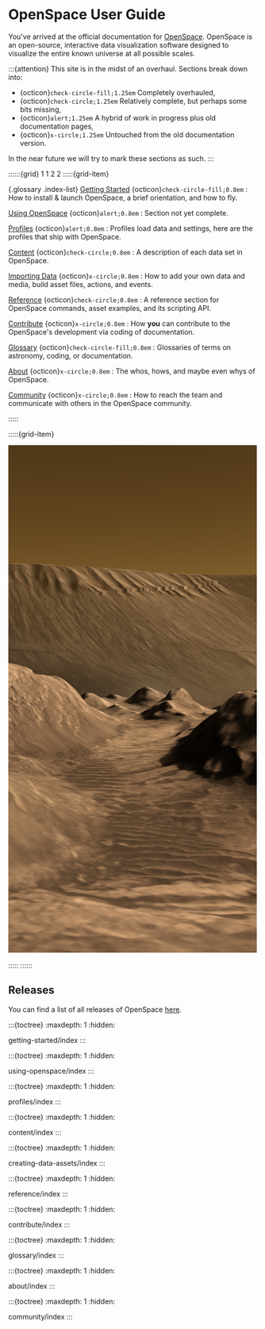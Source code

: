 # OpenSpace User Guide


You've arrived at the official documentation for [OpenSpace](https://openspaceproject.com). OpenSpace is an open-source, interactive data visualization software designed to visualize the entire known universe at all possible scales.


:::{attention}
This site is in the midst of an overhaul. Sections break down into:
- {octicon}`check-circle-fill;1.25em` Completely overhauled,
- {octicon}`check-circle;1.25em` Relatively complete, but perhaps some bits missing,
- {octicon}`alert;1.25em` A hybrid of work in progress plus old documentation pages,
- {octicon}`x-circle;1.25em` Untouched from the old documentation version.

In the near future we will try to mark these sections as such.
:::


::::::{grid} 1 1 2 2 
:::::{grid-item}

{.glossary .index-list}
[Getting Started](/getting-started/index) {octicon}`check-circle-fill;0.8em`
: How to install & launch OpenSpace, a brief orientation, and how to fly.

[Using OpenSpace](/using-openspace/index) {octicon}`alert;0.8em`
: Section not yet complete.

[Profiles](/profiles/index) {octicon}`alert;0.8em`
: Profiles load data and settings, here are the profiles that ship with OpenSpace.

[Content](/content/index) {octicon}`check-circle;0.8em`
: A description of each data set in OpenSpace.

[Importing Data](/creating-data-assets/index) {octicon}`x-circle;0.8em`
: How to add your own data and media, build asset files, actions, and events.

[Reference](/reference/index) {octicon}`check-circle;0.8em`
: A reference section for OpenSpace commands, asset examples, and its scripting API.

[Contribute](/contribute/index) {octicon}`x-circle;0.8em`
: How **you** can contribute to the OpenSpace's development via coding of documentation.

[Glossary](/glossary/index) {octicon}`check-circle-fill;0.8em`
: Glossaries of terms on astronomy, coding, or documentation.

[About](/about/index) {octicon}`x-circle;0.8em`
: The whos, hows, and maybe even whys of OpenSpace.

[Community](/community/index) {octicon}`x-circle;0.8em`
: How to reach the team and communicate with others in the OpenSpace community.


:::::


:::::{grid-item}

![Inside Candor Chasma on Mars](./index_mars_terrain.png)

:::::
::::::

## Releases
You can find a list of all releases of OpenSpace [here](about/releases/index.md).


<!--
  Sidebar
-->

:::{toctree}
:maxdepth: 1
:hidden:

getting-started/index
:::



:::{toctree}
:maxdepth: 1
:hidden:

using-openspace/index
:::



:::{toctree}
:maxdepth: 1
:hidden:

profiles/index
:::



:::{toctree}
:maxdepth: 1
:hidden:

content/index
:::



:::{toctree}
:maxdepth: 1
:hidden:

creating-data-assets/index
:::



:::{toctree}
:maxdepth: 1
:hidden:

reference/index
:::



:::{toctree}
:maxdepth: 1
:hidden:

contribute/index
:::



:::{toctree}
:maxdepth: 1
:hidden:

glossary/index
:::



:::{toctree}
:maxdepth: 1
:hidden:

about/index
:::



:::{toctree}
:maxdepth: 1
:hidden:

community/index
:::

